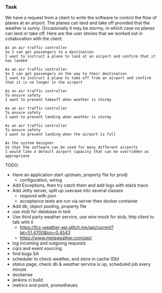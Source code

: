 ### Task


We have a request from a client to write the software to control the flow of planes at an airport. The planes can land and take off provided that the weather is sunny. Occasionally it may be stormy, in which case no planes can land or take off. Here are the user stories that we worked out in collaboration with the client:


```
As an air traffic controller
So I can get passengers to a destination
I want to instruct a plane to land at an airport and confirm that it has landed

As an air traffic controller
So I can get passengers on the way to their destination
I want to instruct a plane to take off from an airport and confirm that it is no longer in the airport

As an air traffic controller
To ensure safety
I want to prevent takeoff when weather is stormy

As an air traffic controller
To ensure safety
I want to prevent landing when weather is stormy

As an air traffic controller
To ensure safety
I want to prevent landing when the airport is full

As the system designer
So that the software can be used for many different airports
I would like a default airport capacity that can be overridden as appropriate
```

TODO:

- Have an application start up(main, property file for prod)
    - configuration, wiring
- Add Exceptions, then try catch them and add logs with stack trace
- Add Jetty server, split up usecase into several classes
    - respond with json
    - acceptance tests are run via server then docker container
- Add db, object pooling, property file
- use stub for database in test
- Use third party weather service, use wire mock for stub, http client to talk wiht it
    - https://fcc-weather-api.glitch.me/api/current?lat=51.4700&lon=0.4543
    - https://www.metaweather.com/api/
- log incoming and outgoing requests
- cqrs and event sourcing
- find bugs SA
- scheduler to check weather, and store in cache (Db)
- status page, check db & weather service is up, scheduled job every minute
- dockerise
- jenkins ci build
- metrics end point, prometheues
